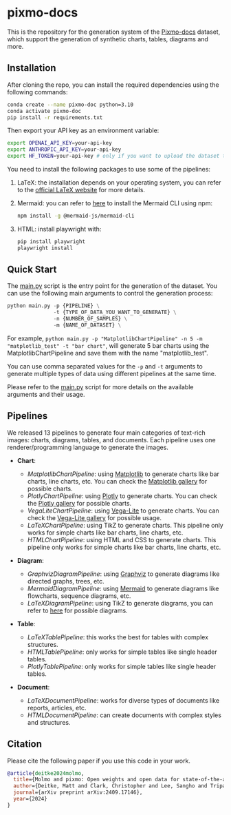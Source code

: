 # pixmo-docs

This is the repository for the generation system of the [Pixmo-docs](https://huggingface.co/datasets/allenai/pixmo-docs) dataset, which support the generation of synthetic charts, tables, diagrams and more.

## Installation
After cloning the repo, you can install the required dependencies using the following commands:

```bash
conda create --name pixmo-doc python=3.10
conda activate pixmo-doc
pip install -r requirements.txt
```

Then export your API key as an environment variable:

```bash
export OPENAI_API_KEY=your-api-key
export ANTHROPIC_API_KEY=your-api-key
export HF_TOKEN=your-api-key # only if you want to upload the dataset to the Hugging Face Hub
```

You need to install the following packages to use some of the pipelines:
1. LaTeX: the installation depends on your operating system, you can refer to the [official LaTeX website](https://www.latex-project.org/get/) for more details.

2. Mermaid: you can refer to [here](https://github.com/mermaid-js/mermaid-cli) to install the Mermaid CLI using npm:
    ```bash
    npm install -g @mermaid-js/mermaid-cli
    ```

3. HTML: install playwright with:

    ```bash
    pip install playwright
    playwright install
    ```


## Quick Start
The [main.py](main.py) script is the entry point for the generation of the dataset. You can use the following main arguments to control the generation process:

```python
python main.py -p {PIPELINE} \
               -t {TYPE_OF_DATA_YOU_WANT_TO_GENERATE} \
               -n {NUMBER_OF_SAMPLES} \
               -m {NAME_OF_DATASET} \
```

For example, `python main.py -p "MatplotlibChartPipeline" -n 5 -m "matplotlib_test" -t "bar chart"`, will generate 5 bar charts using the MatplotlibChartPipeline and save them with the name "matplotlib_test".

You can use comma separated values for the `-p` and `-t` arguments to generate multiple types of data using different pipelines at the same time.

Please refer to the [main.py](main.py) script for more details on the available arguments and their usage.


## Pipelines
We released 13 pipelines to generate four main categories of text-rich images: charts, diagrams, tables, and documents. Each pipeline uses one renderer/programming language to generate the images.
* **Chart**:
    * *MatplotlibChartPipeline*: using [Matplotlib](https://matplotlib.org/) to generate charts like bar charts, line charts, etc. You can check the [Matplotlib gallery](https://matplotlib.org/stable/gallery/index.html) for possible charts.
    * *PlotlyChartPipeline*: using [Plotly](https://plotly.com/python/) to generate charts. You can check the [Plotly gallery](https://plotly.com/python/) for possible charts.
    * *VegaLiteChartPipeline*: using [Vega-Lite](https://vega.github.io/vega-lite/) to generate charts. You can check the [Vega-Lite gallery](https://vega.github.io/vega-lite/examples/) for possible usage.
    * *LaTeXChartPipeline*: using TikZ to generate charts. This pipeline only works for simple charts like bar charts, line charts, etc.
    * *HTMLChartPipeline*: using HTML and CSS to generate charts. This pipeline only works for simple charts like bar charts, line charts, etc.

* **Diagram**:
    * *GraphvizDiagramPipeline*: using [Graphviz](https://graphviz.org/) to generate diagrams like directed graphs, trees, etc.
    * *MermaidDiagramPipeline*: using [Mermaid](https://mermaid-js.github.io/mermaid/#/) to generate diagrams like flowcharts, sequence diagrams, etc.
    * *LaTeXDiagramPipeline*: using TikZ to generate diagrams, you can refer to [here](https://texample.net/tikz/examples/tag/diagrams/) for possible diagrams.
  
* **Table**:
    * *LaTeXTablePipeline*: this works the best for tables with complex structures.
    * *HTMLTablePipeline*: only works for simple tables like single header tables.
    * *PlotlyTablePipeline*: only works for simple tables like single header tables.
  
* **Document**:
    * *LaTeXDocumentPipeline*: works for diverse types of documents like reports, articles, etc.
    * *HTMLDocumentPipeline*: can create documents with complex styles and structures.


## Citation
Please cite the following paper if you use this code in your work.

```bibtex
@article{deitke2024molmo,
  title={Molmo and pixmo: Open weights and open data for state-of-the-art multimodal models},
  author={Deitke, Matt and Clark, Christopher and Lee, Sangho and Tripathi, Rohun and Yang, Yue and Park, Jae Sung and Salehi, Mohammadreza and Muennighoff, Niklas and Lo, Kyle and Soldaini, Luca and others},
  journal={arXiv preprint arXiv:2409.17146},
  year={2024}
}
```
